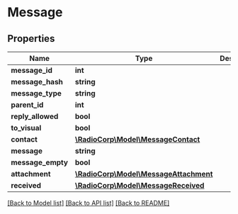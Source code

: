 # Message

## Properties
Name | Type | Description | Notes
------------ | ------------- | ------------- | -------------
**message_id** | **int** |  | [optional] 
**message_hash** | **string** |  | [optional] 
**message_type** | **string** |  | [optional] 
**parent_id** | **int** |  | [optional] 
**reply_allowed** | **bool** |  | [optional] 
**to_visual** | **bool** |  | [optional] 
**contact** | [**\RadioCorp\Model\MessageContact**](MessageContact.md) |  | [optional] 
**message** | **string** |  | [optional] 
**message_empty** | **bool** |  | [optional] 
**attachment** | [**\RadioCorp\Model\MessageAttachment**](MessageAttachment.md) |  | [optional] 
**received** | [**\RadioCorp\Model\MessageReceived**](MessageReceived.md) |  | [optional] 

[[Back to Model list]](../README.md#documentation-for-models) [[Back to API list]](../README.md#documentation-for-api-endpoints) [[Back to README]](../README.md)


